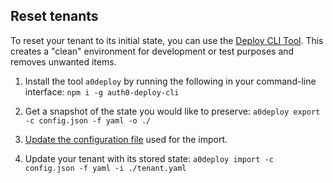 ## Reset tenants

To reset your tenant to its initial state, you can use the [Deploy CLI Tool](/extensions/deploy-cli). This creates a "clean" environment for development or test purposes and removes unwanted items.

1. Install the tool `a0deploy` by running the following in your command-line interface: `npm i -g auth0-deploy-cli`

2. Get a snapshot of the state you would like to preserve: `a0deploy export -c config.json -f yaml -o ./`

3. [Update the configuration file](/extensions/deploy-cli/guides/import-export-yaml-file#import-tenant-configuration) used for the import.

4. Update your tenant with its stored state: `a0deploy import -c config.json -f yaml -i ./tenant.yaml`